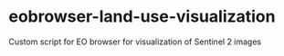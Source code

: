 # eobrowser-land-use-visualization
Custom script for EO browser for visualization of Sentinel 2 images
